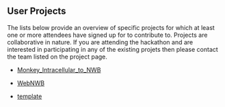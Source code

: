 ## User Projects

The lists below provide an overview of specific projects for which at least one or more attendees have signed up for to contribute to. Projects are collaborative in nature. If you are attending the hackathon and are interested in participating in any of the existing projets then please contact the team listed on the project page.

* [Monkey_Intracellular_to_NWB](projects/Monkey_Intracellular_to_NWB)

* [WebNWB](projects/webnwb)

* [template](projects/template)
